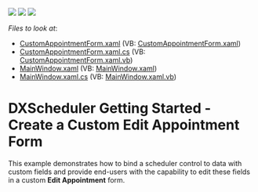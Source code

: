 <!-- default badges list -->
![](https://img.shields.io/endpoint?url=https://codecentral.devexpress.com/api/v1/VersionRange/128656280/15.1.3%2B)
[![](https://img.shields.io/badge/Open_in_DevExpress_Support_Center-FF7200?style=flat-square&logo=DevExpress&logoColor=white)](https://supportcenter.devexpress.com/ticket/details/E2499)
[![](https://img.shields.io/badge/📖_How_to_use_DevExpress_Examples-e9f6fc?style=flat-square)](https://docs.devexpress.com/GeneralInformation/403183)
<!-- default badges end -->
<!-- default file list -->
*Files to look at*:

* [CustomAppointmentForm.xaml](./CS/SchedulerCustomAppointmentForm/CustomAppointmentForm.xaml) (VB: [CustomAppointmentForm.xaml](./VB/SchedulerCustomAppointmentForm/CustomAppointmentForm.xaml))
* [CustomAppointmentForm.xaml.cs](./CS/SchedulerCustomAppointmentForm/CustomAppointmentForm.xaml.cs) (VB: [CustomAppointmentForm.xaml.vb](./VB/SchedulerCustomAppointmentForm/CustomAppointmentForm.xaml.vb))
* [MainWindow.xaml](./CS/SchedulerCustomAppointmentForm/MainWindow.xaml) (VB: [MainWindow.xaml](./VB/SchedulerCustomAppointmentForm/MainWindow.xaml))
* [MainWindow.xaml.cs](./CS/SchedulerCustomAppointmentForm/MainWindow.xaml.cs) (VB: [MainWindow.xaml.vb](./VB/SchedulerCustomAppointmentForm/MainWindow.xaml.vb))
<!-- default file list end -->
# DXScheduler Getting Started - Create a Custom Edit Appointment Form


<p>This example demonstrates how to bind a scheduler control to data with custom fields and provide end-users with the capability to edit these fields in a custom <strong>Edit Appointment</strong> form.</p>

<br/>



